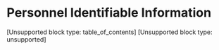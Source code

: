 # Personnel Identifiable Information 

[Unsupported block type: table_of_contents]
[Unsupported block type: unsupported]

